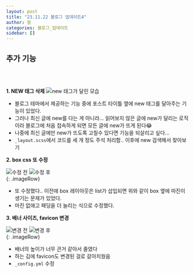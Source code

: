 ```yaml
---
layout: post
title: "23.11.22 블로그 업데이트4"
author: 팜
categories: 블로그_업데이트
sidebar: []
---
```




## 추가 기능

<br/>
<br/>

**1. NEW 태그 삭제**
<img alt="new 태그가 달린 모습" src="https://github.com/lcqff/lcqff.github.io/assets/71930280/e59336ed-5fd5-4f78-806e-eed94d509918">

- 블로그 테마에서 제공하는 기능 중에 포스트 타이틀 옆에 new 태그를 달아주는 기능이 있었다.
- 그러나 최신 글에 new를 다는 게 아니라... 읽어보지 않은 글에 new가 달리는 로직이라 블로그에 처음 접속하게 되면 모든 글에 new가 뜨게 된다😂
- 나중에 최신 글에만 new가 뜨도록 고칠수 있다면 기능을 되살리고 싶다...
- `_layout.scss`에서 코드를 세 개 정도 주석 처리함.. 이후에 new 검색해서 찾아보기

**2. box css 또 수정**
<div>
    <img alt="수정 전" src="https://github.com/lcqff/lcqff.github.io/assets/71930280/77a9345f-cb1f-4241-bb7f-3544e156893f">
    <img alt="수정 후" src="https://github.com/lcqff/lcqff.github.io/assets/71930280/a64315db-a8c5-4e30-bdc0-617f87bfdb19">
</div>
{: .imageRow}

- 또 수정했다.. 이전에 box 레이아웃은 list가 삽입되면 위와 같이 box 옆에 마진이 생기는 문제가 있었다.
- 마진 없애고 패딩을 더 늘리는 식으로 수정했다.


**3. 배너 사이즈, favicon 변경**
<div>
    <img alt="변경 전" src="https://github.com/lcqff/lcqff.github.io/assets/71930280/e9b752b7-3bac-46d3-9dce-c93bd4d68201">
    <img alt="변경 후" src="https://github.com/lcqff/lcqff.github.io/assets/71930280/e24e6a2d-2402-4244-98b6-f719969d7682">
</div>
{: .imageRow}

- 배너의 높이가 너무 큰거 같아서 줄였다  
- 하는 김에 favicon도 변경된 걸로 갈아치웠음  
- `_config.yml` 수정